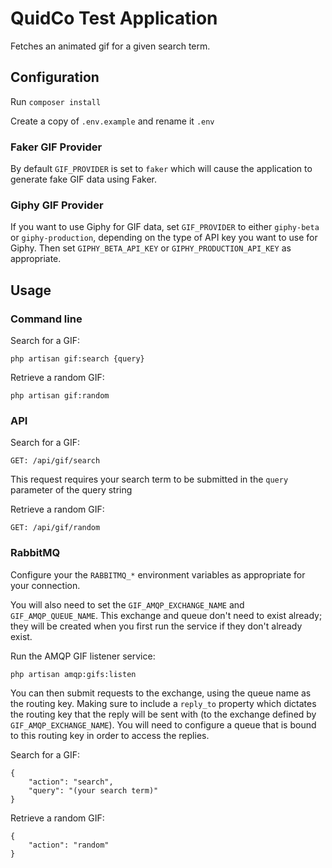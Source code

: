 # QuidCo Test Application

Fetches an animated gif for a given search term.

## Configuration

Run `composer install`

Create a copy of `.env.example` and rename it `.env`

### Faker GIF Provider

By default `GIF_PROVIDER` is set to `faker` which will cause the application to generate fake GIF data using Faker.

### Giphy GIF Provider

If you want to use Giphy for GIF data, set `GIF_PROVIDER` to either `giphy-beta` or `giphy-production`,
depending on the type of API key you want to use for Giphy. Then set `GIPHY_BETA_API_KEY` or `GIPHY_PRODUCTION_API_KEY` as appropriate.

## Usage

### Command line

Search for a GIF:

```
php artisan gif:search {query}
```

Retrieve a random GIF:

```
php artisan gif:random
```

### API

Search for a GIF:

```
GET: /api/gif/search
```

This request requires your search term to be submitted in the  `query` parameter of the query string

Retrieve a random GIF:

```
GET: /api/gif/random
```

### RabbitMQ

Configure your the `RABBITMQ_*` environment variables as appropriate for your connection.

You will also need to set the `GIF_AMQP_EXCHANGE_NAME` and `GIF_AMQP_QUEUE_NAME`. This exchange and queue don't need to
exist already; they will be created when you first run the service if they don't already exist.

Run the AMQP GIF listener service:

```
php artisan amqp:gifs:listen
```

You can then submit requests to the exchange, using the queue name as the routing key. Making sure to include a
`reply_to` property which dictates the routing key that the reply will be sent with (to the exchange defined by
`GIF_AMQP_EXCHANGE_NAME`). You will need to configure a queue that is bound to this routing key in order to
access the replies.

Search for a GIF:

```
{
    "action": "search",
    "query": "(your search term)"
}
```

Retrieve a random GIF:

```
{
    "action": "random"
}
```
